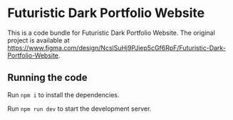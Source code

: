 
  # Futuristic Dark Portfolio Website

  This is a code bundle for Futuristic Dark Portfolio Website. The original project is available at https://www.figma.com/design/NcslSuHj9PJiep5cGf6RpF/Futuristic-Dark-Portfolio-Website.

  ## Running the code

  Run `npm i` to install the dependencies.

  Run `npm run dev` to start the development server.
  